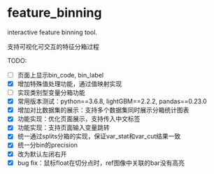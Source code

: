 # feature_binning

interactive feature binning tool.

支持可视化可交互的特征分箱过程

TODO:

* [ ] 页面上显示bin_code, bin_label
* [X] 增加特殊值处理功能，通过值映射实现
* [ ] 实现类别型变量分箱功能
* [X] 常用版本测试：python==3.6.8, lightGBM==2.2.2, pandas==0.23.0
* [X] 增加对比数据集的展示：支持多个数据集同时展示分箱统计图表
* [X] 功能实现：优化页面展示，支持传入中文标签
* [X] 功能实现：支持页面输入变量跳转
* [X] 统一通过splits分箱的实现，保证var_stat和var_cut结果一致
* [X] 统一分bin的precision
* [X] 改为默认左闭右开
* [X] bug fix：鼠标float在切分点时，ref图像中关联的bar没有高亮
